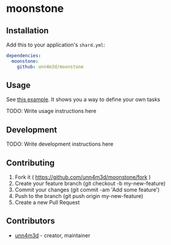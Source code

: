 # moonstone

## Installation

Add this to your application's `shard.yml`:

```yaml
dependencies:
  moonstone:
    github: unn4m3d/moonstone
```

## Usage

See [this example](example.cr). It shows you a way to define your own tasks

TODO: Write usage instructions here

## Development

TODO: Write development instructions here

## Contributing

1. Fork it ( https://github.com/unn4m3d/moonstone/fork )
2. Create your feature branch (git checkout -b my-new-feature)
3. Commit your changes (git commit -am 'Add some feature')
4. Push to the branch (git push origin my-new-feature)
5. Create a new Pull Request

## Contributors

- [unn4m3d](https://github.com/unn4m3d) - creator, maintainer
